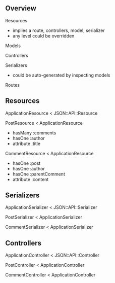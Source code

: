 ## Overview

Resources
* implies a route, controllers, model, serializer
* any level could be overridden


Models

Controllers

Serializers
* could be auto-generated by inspecting models

Routes


## Resources

ApplicationResource < JSON::API::Resource

PostResource < ApplicationResource
* hasMany :comments
* hasOne :author
* attribute :title


CommentResource < ApplicationResource
* hasOne :post
* hasOne :author
* hasOne :parentComment
* attribute :content


## Serializers

ApplicationSerializer < JSON::API::Serializer

PostSerializer < ApplicationSerializer

CommentSerializer < ApplicationSerializer


## Controllers

ApplicationController < JSON::API::Controller

PostController < ApplicationController

CommentController < ApplicationController